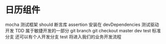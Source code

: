# 日历组件
  mocha 测试框架
  should 断言库 assertion
  安装在 devDependencies
  测试驱动开发  TDD  属于敏捷开发的一部分
  git branch 
  git checkout
  master  dev  test   标准分支   还可以有个人开发分支
  test 将进入我们的业务开发流程
